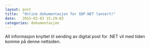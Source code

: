 ```yaml
---
layout: post
title:  "Online dokumentasjon for SDP.NET lansert!"
date:   2015-03-03 15:29:03
categories: dokumentasjon
---
```


All informasjon knyttet til sending av digital post for .NET vil med tiden komme på denne nettsiden. 